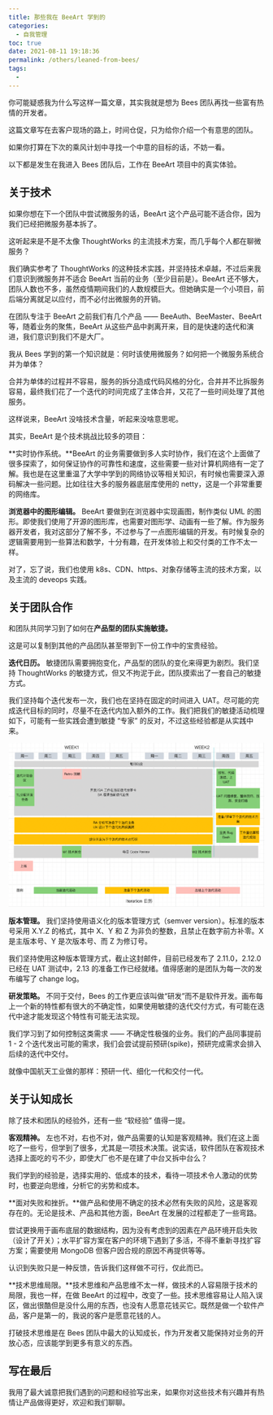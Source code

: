 ```yaml
---
title: 那些我在 BeeArt 学到的
categories: 
  - 自我管理
toc: true
date: 2021-08-11 19:18:36
permalink: /others/leaned-from-bees/
tags: 
  - 
---
```



你可能疑惑我为什么写这样一篇文章，其实我就是想为 Bees 团队再找一些富有热情的开发者。

这篇文章写在去客户现场的路上，时间仓促，只为给你介绍一个有意思的团队。

如果你打算在下次的乘风计划中寻找一个中意的目标的话，不妨一看。

以下都是发生在我进入 Bees 团队后，工作在 BeeArt 项目中的真实体验。

## 关于技术

如果你想在下一个团队中尝试微服务的话，BeeArt 这个产品可能不适合你，因为我们已经把微服务基本拆了。

这听起来是不是不太像 ThoughtWorks 的主流技术方案，而几乎每个人都在聊微服务？

我们确实参考了 ThoughtWorks 的这种技术实践，并坚持技术卓越，不过后来我们意识到微服务并不适合 BeeArt 当前的业务（至少目前是）。BeeArt 还不够大，团队人数也不多，虽然疫情期间我们的人数规模巨大。但她确实是一个小项目，前后端分离就足以应付，而不必付出微服务的开销。

在团队专注于 BeeArt 之前我们有几个产品 —— BeeAuth、BeeMaster、BeeArt 等，随着业务的聚焦，BeeArt 从这些产品中剥离开来，目的是快速的迭代和演进，我们意识到我们不是大厂。

我从 Bees 学到的第一个知识就是：何时该使用微服务？如何把一个微服务系统合并为单体？

合并为单体的过程并不容易，服务的拆分造成代码风格的分化，合并并不比拆服务容易，最终我们花了一个迭代的时间完成了主体合并，又花了一些时间处理了其他服务。

这样说来，BeeArt 没啥技术含量，听起来没啥意思呢。

其实，BeeArt 是个技术挑战比较多的项目：

**实时协作系统。**BeeArt 的业务需要做到多人实时协作，我们在这个上面做了很多探索了，如何保证协作的可靠性和速度，这些需要一些对计算机网络有一定了解。我也是在这里重温了大学中学到的网络协议等相关知识，有时候也需要深入源码解决一些问题。比如往往大多的服务器底层库使用的 netty，这是一个非常重要的网络库。

**浏览器中的图形编辑。** BeeArt 要做到在浏览器中实现画图，制作类似 UML 的图形。即使我们使用了开源的图形库，也需要对图形学、动画有一些了解。作为服务器开发者，我对这部分了解不多，不过参与了一点图形编辑的开发。有时候复杂的逻辑需要用到一些算法和数学，十分有趣，在开发体验上和交付类的工作不太一样。

对了，忘了说，我们也使用 k8s、CDN、https、对象存储等主流的技术方案，以及主流的 deveops 实践。

## 关于团队合作

和团队共同学习到了如何在**产品型的团队实施敏捷。**

这是可以复制到其他的产品团队甚至带到下一份工作中的宝贵经验。

**迭代日历。** 敏捷团队需要拥抱变化，产品型的团队的变化来得更为剧烈。我们坚持 ThoughtWorks 的敏捷方式，但又不拘泥于此，团队摸索出了一套自己的敏捷方式。

我们坚持每个迭代发布一次，我们也在坚持在固定的时间进入 UAT。尽可能的完成迭代目标的同时，尽量不在迭代内加入额外的工作。我们把我们的敏捷活动梳理如下，可能有一些实践会遭到敏捷 “专家” 的反对，不过这些经验都是从实践中来。



<img src="./leaned-from-bees/image-20210304133938223.png" alt="image-20210304133938223" style="zoom:50%;" />



**版本管理。** 我们坚持使用语义化的版本管理方式（semver version）。标准的版本号采用 X.Y.Z 的格式，其中 X、Y 和 Z 为非负的整数，且禁止在数字前方补零。X 是主版本号、Y 是次版本号、而 Z 为修订号。

我们坚持使用这种版本管理方式，截止这封邮件，目前已经发布了 2.11.0，2.12.0 已经在 UAT 测试中，2.13 的准备工作已经就绪。值得感谢的是团队为每一次的发布编写了 change log。



**研发策略。** 不同于交付，Bees 的工作更应该叫做“研发”而不是软件开发。画布每上一个新的特性都有很大的不确定性，如果使用敏捷的迭代交付方式，有可能在迭代中途才能发现这个特性有可能无法实现。

我们学习到了如何控制这类需求 —— 不确定性极强的业务。我们的产品同事提前 1 - 2 个迭代发出可能的需求，我们会尝试提前预研(spike)，预研完成需求会排入后续的迭代中交付。

就像中国航天工业做的那样：预研一代、细化一代和交付一代。



## 关于认知成长

除了技术和团队的经验外，还有一些 “软经验” 值得一提。



**客观精神。** 左也不对，右也不对，做产品需要的认知是客观精神。我们在这上面吃了一些亏，但学到了很多，尤其是一项技术决策。说实话，软件团队在客观技术选择上面吃的亏不少，即使大厂也不是在建了中台又拆中台么？

我们学到的经验是，选择实用的、低成本的技术，看待一项技术令人激动的优势时，也要逆向思维，分析它的劣势和成本。



**面对失败和挫折。**做产品和使用不确定的技术必然有失败的风险，这是客观存在的。无论是技术、产品和其他方面，BeeArt 在发展的过程都走了一些弯路。

尝试更换用于画布底层的数据结构，因为没有考虑到的因素在产品环境开启失败（设计了开关）；水平扩容方案在客户的环境下遇到了多活，不得不重新寻找扩容方案；需要使用 MongoDB 但客户因合规的原因不再提供等等。

认识到失败只是一种反馈，告诉我们这样做不可行，仅此而已。



**技术思维局限。**技术思维和产品思维不太一样，做技术的人容易限于技术的局限，我也一样，在做 BeeArt 的过程中，改变了一些。技术思维容易让人陷入误区，做出很酷但是没什么用的东西，也没有人愿意花钱买它。既然是做一个软件产品，客户是第一的，我说的客户是愿意花钱的人。

打破技术思维是在 Bees 团队中最大的认知成长，作为开发者又能保持对业务的开放心态，应该能学到更多有意义的东西。



## 写在最后

我用了最大诚意把我们遇到的问题和经验写出来，如果你对这些技术有兴趣并有热情让产品做得更好，欢迎和我们聊聊。





